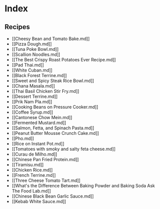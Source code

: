 # Index

## Recipes

- [[Cheesy Bean and Tomato Bake.md]]
- [[Pizza Dough.md]]
- [[Tuna Poke Bowl.md]]
- [[Scallion Noodles.md]]
- [[The Best Crispy Roast Potatoes Ever Recipe.md]]
- [[Pad Thai.md]]
- [[White Cuban.md]]
- [[Black Forest Terrine.md]]
- [[Sweet and Spicy Steak Rice Bowl.md]]
- [[Chana Masala.md]]
- [[Thai Basil Chicken Stir Fry.md]]
- [[Dessert Terrine.md]]
- [[Prik Nam Pla.md]]
- [[Cooking Beans on Pressure Cooker.md]]
- [[Coffee Syrup.md]]
- [[Cantonese Chow Mein.md]]
- [[Fermented Mustard.md]]
- [[Salmon, Fetta, and Spinach Pasta.md]]
- [[Peanut Butter Mousse Crunch Cake.md]]
- [[Pho.md]]
- [[Rice on Instant Pot.md]]
- [[Tomatoes with smoky and salty feta cheese.md]]
- [[Curau de Milho.md]]
- [[Chinese Pan Fried Protein.md]]
- [[Tiramisu.md]]
- [[Chicken Rice.md]]
- [[French Terrine.md]]
- [[Three Cheese Tomato Tart.md]]
- [[What's the Difference Between Baking Powder and Baking Soda  Ask The Food Lab.md]]
- [[Chinese Black Bean Garlic Sauce.md]]
- [[Kebab White Sauce.md]]
